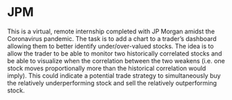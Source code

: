 # JPM
This is a virtual, remote internship completed with JP Morgan amidst the Coronavirus pandemic. 
The task is to add a chart to a trader’s dashboard allowing them to better identify under/over-valued stocks. 
The idea is to allow the trader to be able to monitor two historically correlated stocks and be able to visualize when the correlation between the two weakens (i.e. one stock moves proportionally more than the historical correlation would imply). This could indicate a potential trade strategy to simultaneously buy the relatively underperforming stock and sell the relatively outperforming stock. 
